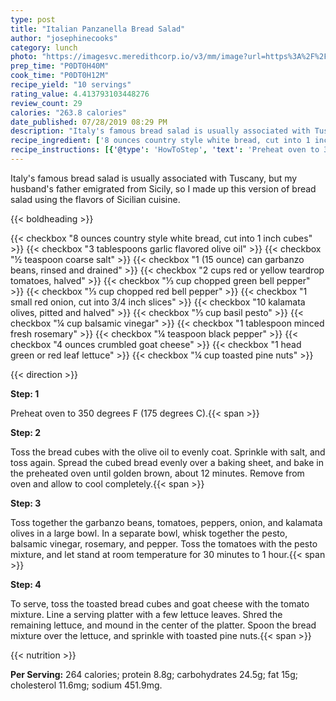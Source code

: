 ```yaml
---
type: post
title: "Italian Panzanella Bread Salad"
author: "josephinecooks"
category: lunch
photo: "https://imagesvc.meredithcorp.io/v3/mm/image?url=https%3A%2F%2Fimages.media-allrecipes.com%2Fuserphotos%2F414771.jpg"
prep_time: "P0DT0H40M"
cook_time: "P0DT0H12M"
recipe_yield: "10 servings"
rating_value: 4.413793103448276
review_count: 29
calories: "263.8 calories"
date_published: 07/28/2019 08:29 PM
description: "Italy's famous bread salad is usually associated with Tuscany, but my husband's father emigrated from Sicily, so I made up this version of bread salad using the flavors of Sicilian cuisine."
recipe_ingredient: ['8 ounces country style white bread, cut into 1 inch cubes', '3 tablespoons garlic flavored olive oil', '½ teaspoon coarse salt', '1 (15 ounce) can garbanzo beans, rinsed and drained', '2 cups red or yellow teardrop tomatoes, halved', '⅓ cup chopped green bell pepper', '⅓ cup chopped red bell pepper', '1 small red onion, cut into 3/4 inch slices', '10 kalamata olives, pitted and halved', '⅓ cup basil pesto', '¼ cup balsamic vinegar', '1 tablespoon minced fresh rosemary', '¼ teaspoon black pepper', '4 ounces crumbled goat cheese', '1 head green or red leaf lettuce', '¼ cup toasted pine nuts']
recipe_instructions: [{'@type': 'HowToStep', 'text': 'Preheat oven to 350 degrees F (175 degrees C).\n'}, {'@type': 'HowToStep', 'text': 'Toss the bread cubes with the olive oil to evenly coat.  Sprinkle with salt, and toss again.  Spread the cubed bread evenly over a baking sheet, and bake in the preheated oven until golden brown, about 12 minutes.  Remove from oven and allow to cool completely.\n'}, {'@type': 'HowToStep', 'text': 'Toss together the garbanzo beans, tomatoes, peppers, onion, and kalamata olives in a large bowl.  In a separate bowl, whisk together the pesto, balsamic vinegar, rosemary, and pepper.  Toss the tomatoes with the pesto mixture, and let stand at room temperature for 30 minutes to 1 hour.\n'}, {'@type': 'HowToStep', 'text': 'To serve, toss the toasted bread cubes and goat cheese with the tomato mixture.  Line a serving platter with a few lettuce leaves.  Shred the remaining lettuce, and mound in the center of the platter.  Spoon the bread mixture over the lettuce, and sprinkle with toasted pine nuts.\n'}]
---
```


Italy's famous bread salad is usually associated with Tuscany, but my husband's father emigrated from Sicily, so I made up this version of bread salad using the flavors of Sicilian cuisine. 

{{< boldheading >}}

{{< checkbox "8 ounces country style white bread, cut into 1 inch cubes" >}}
{{< checkbox "3 tablespoons garlic flavored olive oil" >}}
{{< checkbox "½ teaspoon coarse salt" >}}
{{< checkbox "1 (15 ounce) can garbanzo beans, rinsed and drained" >}}
{{< checkbox "2 cups red or yellow teardrop tomatoes, halved" >}}
{{< checkbox "⅓ cup chopped green bell pepper" >}}
{{< checkbox "⅓ cup chopped red bell pepper" >}}
{{< checkbox "1 small red onion, cut into 3/4 inch slices" >}}
{{< checkbox "10  kalamata olives, pitted and halved" >}}
{{< checkbox "⅓ cup basil pesto" >}}
{{< checkbox "¼ cup balsamic vinegar" >}}
{{< checkbox "1 tablespoon minced fresh rosemary" >}}
{{< checkbox "¼ teaspoon black pepper" >}}
{{< checkbox "4 ounces crumbled goat cheese" >}}
{{< checkbox "1 head green or red leaf lettuce" >}}
{{< checkbox "¼ cup toasted pine nuts" >}}


{{< direction >}}

**Step: 1**

Preheat oven to 350 degrees F (175 degrees C).{{< span >}}

**Step: 2**

Toss the bread cubes with the olive oil to evenly coat.  Sprinkle with salt, and toss again.  Spread the cubed bread evenly over a baking sheet, and bake in the preheated oven until golden brown, about 12 minutes.  Remove from oven and allow to cool completely.{{< span >}}

**Step: 3**

Toss together the garbanzo beans, tomatoes, peppers, onion, and kalamata olives in a large bowl.  In a separate bowl, whisk together the pesto, balsamic vinegar, rosemary, and pepper.  Toss the tomatoes with the pesto mixture, and let stand at room temperature for 30 minutes to 1 hour.{{< span >}}

**Step: 4**

To serve, toss the toasted bread cubes and goat cheese with the tomato mixture.  Line a serving platter with a few lettuce leaves.  Shred the remaining lettuce, and mound in the center of the platter.  Spoon the bread mixture over the lettuce, and sprinkle with toasted pine nuts.{{< span >}}

{{< nutrition >}}

**Per Serving:** 264 calories; protein 8.8g; carbohydrates 24.5g; fat 15g; cholesterol 11.6mg; sodium 451.9mg.